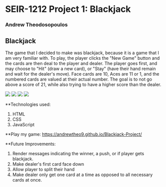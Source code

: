 # SEIR-1212 Project 1: Blackjack

### Andrew Theodosopoulos

## Blackjack

The game that I decided to make was blackjack, because it is a game that I am very familiar with. To play, the player clicks the "New Game" button and the cards are then deal to the player and dealer. The player goes first, and may choose to "Hit" (draw a new card), or "Stay" (have their hand remain and wait for the dealer's move). Face cards are 10, Aces are 11 or 1, and the numbered cards are valued at their actual number. The goal is to not go above a score of 21, while also trying to have a higher score than the dealer.

<img src="https://i.imgur.com/OKEMxdP.png">

<img src="https://i.imgur.com/LT9j3sI.png">

<img src="https://i.imgur.com/Vfa9sey.png">

<img src="https://i.imgur.com/JUYJiUL.png">

**Technologies used:
1. HTML
2. CSS
3. JavaScript

**Play my game: https://andrewtheo9.github.io/Blackjack-Project/

**Future Improvements:
1. Render messages indicating the winner, a push, or if player gets blackjack.
2. Make dealer's first card face down
3. Allow player to split their hand
4. Make dealer only get one card at a time as opposed to all necessary cards at once.